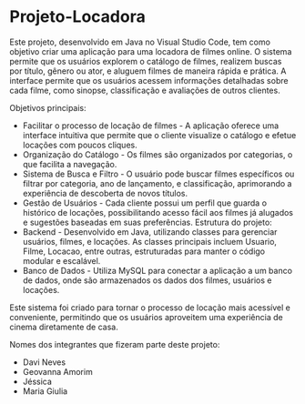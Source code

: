 # Projeto-Locadora
Este projeto, desenvolvido em Java no Visual Studio Code, tem como objetivo criar uma aplicação para uma locadora de filmes online. O sistema permite que os usuários explorem o catálogo de filmes, realizem buscas por título, gênero ou ator, e aluguem filmes de maneira rápida e prática. A interface permite que os usuários acessem informações detalhadas sobre cada filme, como sinopse, classificação e avaliações de outros clientes.

Objetivos principais:
- Facilitar o processo de locação de filmes - A aplicação oferece uma interface intuitiva que permite que o cliente visualize o catálogo e efetue locações com poucos cliques.
- Organização do Catálogo - Os filmes são organizados por categorias, o que facilita a navegação.
- Sistema de Busca e Filtro - O usuário pode buscar filmes específicos ou filtrar por categoria, ano de lançamento, e classificação, aprimorando a experiência de descoberta de novos títulos.
- Gestão de Usuários - Cada cliente possui um perfil que guarda o histórico de locações, possibilitando acesso fácil aos filmes já alugados e sugestões baseadas em suas preferências.
Estrutura do projeto:
- Backend - Desenvolvido em Java, utilizando classes para gerenciar usuários, filmes, e locações. As classes principais incluem Usuario, Filme, Locacao, entre outras, estruturadas para manter o código modular e escalável.
- Banco de Dados - Utiliza MySQL para conectar a aplicação a um banco de dados, onde são armazenados os dados dos filmes, usuários e locações.

Este sistema foi criado para tornar o processo de locação mais acessível e conveniente, permitindo que os usuários aproveitem uma experiência de cinema diretamente de casa.

Nomes dos integrantes que fizeram parte deste projeto:
- Davi Neves
- Geovanna Amorim
- Jéssica 
- Maria Giulia 
